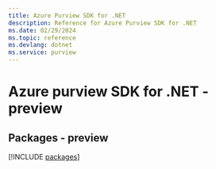 ```yaml
---
title: Azure Purview SDK for .NET
description: Reference for Azure Purview SDK for .NET
ms.date: 02/29/2024
ms.topic: reference
ms.devlang: dotnet
ms.service: purview
---
```

# Azure purview SDK for .NET - preview
## Packages - preview
[!INCLUDE [packages](purview-index.md)]